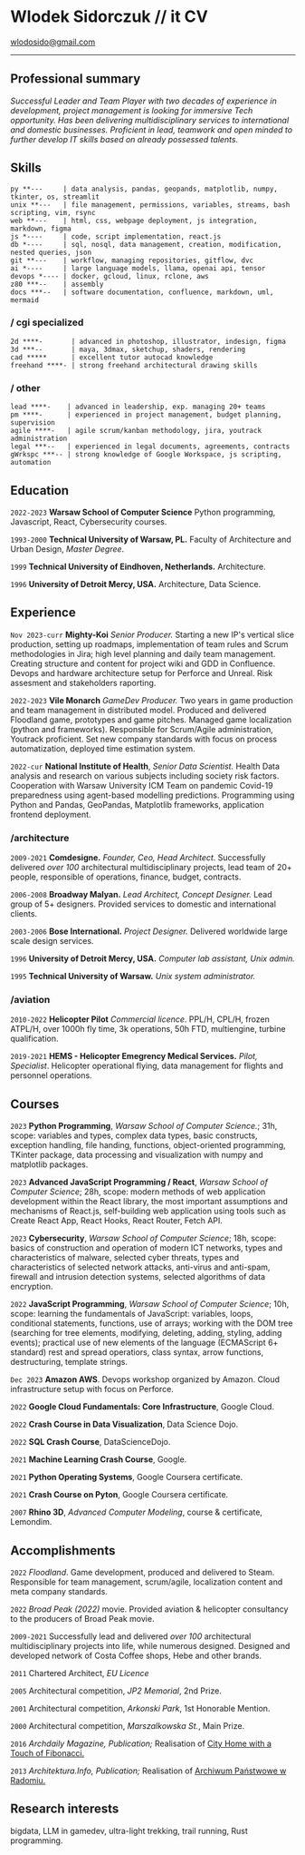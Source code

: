 <!-- #                             
          |                   
,   .,---.|--- ,---.,---.,---.
|   ||---'|    `---.|   ||   |
`---|`---'`---'`---'`---'`   '
`---'                          

-->

# Wlodek Sidorczuk // it CV

<div id="webaddress">
<a href="mailto:wlodosido@gmail.com">wlodosido@gmail.com</a><br>
<!-- <a href="http://sidorczuk.com">SDRC/arch website</a> -->
</div>

---
## Professional summary

*Successful Leader and Team Player with two decades of experience in development, project management is looking for immersive Tech opportunity. Has been delivering multidisciplinary services to international and domestic businesses. Proficient in lead, teamwork and open minded to further develop IT skills based on already possessed talents.*

## Skills
	py **---     | data analysis, pandas, geopands, matplotlib, numpy, tkinter, os, streamlit
	unix **---   | file management, permissions, variables, streams, bash scripting, vim, rsync
	web **---    | html, css, webpage deployment, js integration, markdown, figma
	js *----     | code, script implementation, react.js
	db *----     | sql, nosql, data management, creation, modification, nested queries, json
	git **---    | workflow, managing repositories, gitflow, dvc
	ai *----     | large language models, llama, openai api, tensor
	devops *---- | docker, gcloud, linux, rclone, aws
	z80 ***--    | assembly
	docs ***--   | software documentation, confluence, markdown, uml, mermaid
### / cgi specialized
	2d ****-       | advanced in photoshop, illustrator, indesign, figma
	3d ***--       | maya, 3dmax, sketchup, shaders, rendering
	cad *****      | excellent tutor autocad knowledge
	freehand ****- | strong freehand architectural drawing skills
### / other
	lead ****-    | advanced in leadership, exp. managing 20+ teams
	pm ****-      | experienced in project management, budget planning, supervision
	agile ****-   | agile scrum/kanban methodology, jira, youtrack administration
	legal ***--   | experienced in legal documents, agreements, contracts
	gWrkspc ***-- | strong knowledge of Google Workspace, js scripting, automation

## Education
`2022-2023`
**Warsaw School of Computer Science** Python programming, Javascript, React, Cybersecurity courses. 

`1993-2000`
**Technical University of Warsaw, PL.** Faculty of Architecture and Urban Design, *Master Degree*.

`1999`
**Technical University of Eindhoven, Netherlands.** Architecture.

`1996`
**University of Detroit Mercy, USA.** Architecture, Data Science.

## Experience
`Nov 2023-curr`
**Mighty-Koi** *Senior Producer.* Starting a new IP's vertical slice production, setting up roadmaps, implementation of team rules and Scrum methodologies in Jira; high level planning and daily team management. Creating structure and content for project wiki and GDD in Confluence. Devops and hardware architecture setup for Perforce and Unreal. Risk assesment and stakeholders raporting.

`2022-2023`
**Vile Monarch** *GameDev Producer.* Two years in game production and team management in distributed model. Produced and delivered Floodland game, prototypes and game pitches. Managed game localization (python and frameworks). Responsible for Scrum/Agile administration, Youtrack proficient. Set new company standards with focus on process automatization, deployed time estimation system. 

`2022-cur`
**National Institute of Health**, *Senior Data Scientist.* Health Data analysis and research on various subjects including society risk factors. Cooperation with Warsaw University ICM Team on pandemic Covid-19 preparedness using agent-based modelling predictions. Programming using Python and Pandas, GeoPandas, Matplotlib frameworks, application frontend deployment.

### /architecture
`2009-2021`
**Comdesigne.** _Founder, Ceo, Head Architect_. Successfully delivered *over 100* architectural multidisciplinary projects, lead team of 20+ people, responsible of operations, finance, budget, contracts.

`2006-2008`
**Broadway Malyan.** _Lead Architect, Concept Designer._ Lead group of 5+ designers. Provided services to domestic and international clients.

`2003-2006`
**Bose International.** _Project Designer._ Delivered worldwide large scale design services.

`1996`
**University of Detroit Mercy, USA.** _Computer lab assistant, Unix admin._

`1995`
**Technical University of Warsaw.** _Unix system administrator._

### /aviation
`2010-2022`
**Helicopter Pilot** _Commercial licence_. PPL/H, CPL/H, frozen ATPL/H, over 1000h fly time, 3k operations, 50h FTD, multiengine, turbine qualification.

`2019-2021`
**HEMS - Helicopter Emegrency Medical Services.** _Pilot, Specialist_. Helicopter operational flying, data management for flights and personnel operations.

## Courses
`2023`
**Python Programming**, _Warsaw School of Computer Science._; 31h, scope: variables and types, complex data types, basic constructs, exception handling, file handing, functions, object-oriented programming, TKinter package, data processing and visualization with numpy and matplotlib packages.

`2023`
**Advanced JavaScript Programming / React**, _Warsaw School of Computer Science_; 28h, scope: modern methods of web application development within the React library, the most important assumptions and mechanisms of React.js, self-building web application using tools such as Create React App, React Hooks, React Router, Fetch API.

`2023`
**Cybersecurity**, _Warsaw School of Computer Science_; 18h, scope: basics of construction and operation of modern ICT networks, types and characteristics of malware, selected cyber threats, types and characteristics of selected network attacks, anti-virus and anti-spam, firewall and intrusion detection systems, selected algorithms of data encryption.

`2022`
**JavaScript Programming**, _Warsaw School of Computer Science_; 10h, scope: learning the fundamentals of JavaScript: variables, loops, conditional statements, functions, use of arrays; working with the DOM tree (searching for tree elements, modifying, deleting, adding, styling, adding events); practical use of new elements of the language (ECMAScript 6+ standard) rest and spread operatiors, class syntax, arrow functions, destructuring, template strings.

`Dec 2023` **Amazon AWS**. Devops workshop organized by Amazon. Cloud infrastructure setup with focus on Perforce.

`2022`
**Google Cloud Fundamentals: Core Infrastructure**, Google Cloud.

`2022`
**Crash Course in Data Visualization**, Data Science Dojo.

`2022`
**SQL Crash Course**, DataScienceDojo.

`2021`
**Machine Learning Crash Course**, Google.

`2021`
**Python Operating Systems**, Google Coursera certificate.

`2021`
**Crash Course on Pyton**, Google Coursera certificate.

`2007`
**Rhino 3D**, *Advanced Computer Modeling*, course & certificate, Lemondim.

## Accomplishments
`2022` *Floodland*. Game development, produced and delivered to Steam. Responsible for team management, scrum/agile, localization content and meta company standards.

`2022` *Broad Peak (2022)* movie. Provided aviation & helicopter consultancy to the producers of Broad Peak movie.

`2009-2021` Successfully lead and delivered *over 100* architectural multidisciplinary projects into life, while numerous designed. Designed and developed network of Costa Coffee shops, Hebe and other brands.

`2011` Chartered Architect, _EU Licence_

`2005` Architectural competition, *JP2 Memorial*, 2nd Prize.

`2001` Architectural competition, *Arkonski Park*, 1st Honorable Mention.

`2000` Architectural competition, *Marszalkowska St.*, Main Prize.

`2016` *Archdaily Magazine, Publication;* Realisation of [City Home with a Touch of Fibonacci.](https://www.archdaily.com/793466/home-town-with-a-touch-of-fibonacci-wlodek-sidorczuk?)

`2013` *Architektura.Info, Publication;* Realisation of [Archiwum Państwowe w Radomiu.](https://architektura.info/architektura/polska_i_swiat/archiwum_panstwowe_w_radomiu)

## Research interests
bigdata, LLM in gamedev, ultra-light trekking, trail running, Rust programming.

<!-- ### Footer
updated: Jan 2024 -->
